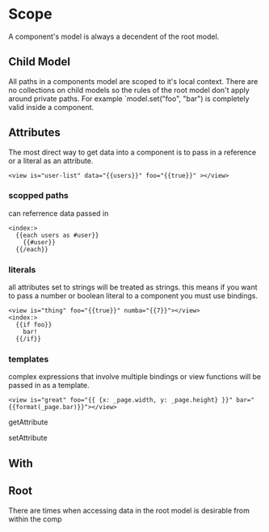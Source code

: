 # Scope

A component's model is always a decendent of the root model. 

## Child Model
All paths in a components model are scoped to it's local context. There are no collections on child models so the rules of the root model don't apply around private paths. For example `model.set("foo", "bar") is completely valid inside a component.


## Attributes
The most direct way to get data into a component is to pass in a reference or a literal as an attribute.


```derby
<view is="user-list" data="{{users}}" foo="{{true}}" ></view>
```

### scopped paths
can referrence data passed in
```derby
<index:>
  {{each users as #user}}
    {{#user}}
  {{/each}}
```


### literals
all attributes set to strings will be treated as strings. this means if you want to pass a number or boolean literal to a component you must use bindings.

```derby
<view is="thing" foo="{{true}}" numba="{{7}}"></view>
<index:>
  {{if foo}}
    bar!
  {{/if}}
```

### templates
complex expressions that involve multiple bindings or view functions will be passed in as a template.
```derby
<view is="great" foo="{{ {x: _page.width, y: _page.height} }}" bar="{{format(_page.bar)}}"></view>
```


getAttribute

setAttribute


## With


## Root
There are times when accessing data in the root model is desirable from within the comp